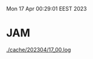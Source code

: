 Mon 17 Apr 00:29:01 EEST 2023
# JAM
<a href='./cache/202304/17_00.log'>./cache/202304/17_00.log</a>

